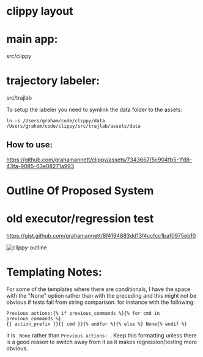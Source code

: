 # clippy layout


# main app:
src/clippy

# trajectory labeler:

src/trajlab

To setup the labeler you need to symlink the data folder to the assets:

`ln -s /Users/graham/code/clippy/data /Users/graham/code/clippy/src/trajlab/assets/data`

## How to use:

https://github.com/grahamannett/clippy/assets/7343667/5c904fb5-1fd8-43fa-9085-63e08271a993

# Outline Of Proposed System



# old executor/regression test
https://gist.github.com/grahamannett/8f4194883dd13f4ccfcc1baf0975eb10

![clippy-outline](https://github.com/grahamannett/clippy/assets/7343667/f10c9a51-6158-4cee-9bf2-c2696003b6b3)


# Templating Notes:
For some of the templates where there are conditionals, I have the space with the "None" option rather than with the preceding and this might not be obvious if tests fail from string comparison.  for instance with the following:

```jinja
Previous actions:{% if previous_commands %}{% for cmd in previous_commands %}
{{ action_prefix }}{{ cmd }}{% endfor %}{% else %} None{% endif %}
```

it is ` None` rather than `Previous actions: `.  Keep this formatting unless there is a good reason to switch away from it as it makes regression/testing more obvious.
